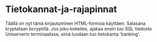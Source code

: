 # Tietokannat-ja-rajapinnat

Täällä on nyt tämä kirjautuminen HTML-formsia käyttäen. Salasana kryptataan bcryptillä. Jos joku kokeilee, ajakaa ensin tuo SQL tiedosto Uniserverin
terminaalissa, siinä luodaan tuo tietokanta 'banking'.
